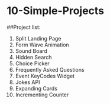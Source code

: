 # 10-Simple-Projects
##Project list: 
1. Split Landing Page  
2. Form Wave Animation  
3. Sound Board   
4. Hidden Search 
5. Choice Picker 
6. Frequently Asked Questions  
7. Event KeyCodes Widget  
8. Jokes API
9. Expanding Cards  
10. Incrementing Counter
